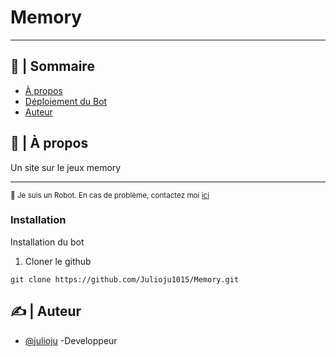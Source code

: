 # Memory

---


## 📝 | Sommaire

- [À propos](#about)
- [Déploiement du Bot](#deployment)
- [Auteur](#authors)

## 🧐 | À propos <a name = "about"></a>

Un site sur le jeux memory

---

<sup>👾 Je suis un Robot. En cas de problème, contactez moi [ici](https://julioju.fr)</sup>

### Installation <a name = "deployment"></a>

Installation du bot

1. Cloner le github

```
git clone https://github.com/Julioju1015/Memory.git
```

## ✍️ | Auteur <a name = "authors"></a>

- [@julioju](https://github.com/julioju1015) -Developpeur
